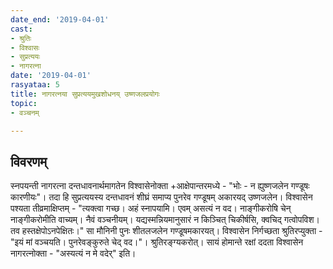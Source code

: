 ```yaml
---
date_end: '2019-04-01'
cast:
- श्रुतिः
- विश्वासः
- सुप्रत्ययः
- नागरत्ना
date: '2019-04-01'
rasyataa: 5
title: नागरत्नया सुप्रत्ययमुखशोधनय् उष्णजलप्रयोगः
topic:
- वञ्चनम्

---
```


## विवरणम्
स्नपयन्ती नागरत्ना दन्तधावनार्थमागतेन विश्वासेनोक्ता +आक्षेपान्तरमध्ये - "भोः - न ह्युष्णजलेन गण्डूषः कारणीयः"। तदा हि सुप्रत्ययस्य दन्तधावनं शीघ्रं समाप्य पुनरेव गण्डूषम् अकारयद् उष्णजलेन। विश्वासेन पश्यता तीव्रमाक्षिप्तम् - "त्यक्त्वा गच्छ। अहं स्नापयामि। एवम् असत्यं न वद। नाङ्गीकरोषि चेन् नाङ्गीकरोमीति वाच्यम्। नैवं वञ्चनीयम्। यद्यस्मन्नियमानुसारं न किञ्चित् चिकीर्षसि, क्वचिद् गत्वोपविश। तव हस्तक्षेपोऽनपेक्षितः।" सा मौनिनी पुनः शीतलजलेन गण्डूषमकारयत्। विश्वासेन निर्गच्छता श्रुतिरप्युक्ता - "इयं मां वञ्चयति। पुनरेवङ्कुरुते चेद् वद।"। श्रुतिरङ्ग्यकरोत्। सायं होमान्ते रक्षां ददता विश्वासेन नागरत्नोक्ता - "अस्यत्यं न मे वदेर्" इति।

